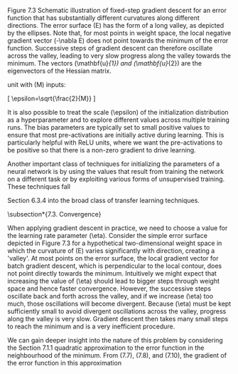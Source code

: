 Figure 7.3 Schematic illustration of fixed-step gradient descent for an error function that has substantially different curvatures along different directions. The error surface \(E\) has the form of a long valley, as depicted by the ellipses. Note that, for most points in weight space, the local negative gradient vector \(-\nabla E\) does not point towards the minimum of the error function. Successive steps of gradient descent can therefore oscillate across the valley, leading to very slow progress along the valley towards the minimum. The vectors \(\mathbf{u}_{1}\) and \(\mathbf{u}_{2}\) are the eigenvectors of the Hessian matrix.

unit with \(M\) inputs:

\[
\epsilon=\sqrt{\frac{2}{M}}
\]

It is also possible to treat the scale \(\epsilon\) of the initialization distribution as a hyperparameter and to explore different values across multiple training runs. The bias parameters are typically set to small positive values to ensure that most pre-activations are initially active during learning. This is particularly helpful with ReLU units, where we want the pre-activations to be positive so that there is a non-zero gradient to drive learning.

Another important class of techniques for initializing the parameters of a neural network is by using the values that result from training the network on a different task or by exploiting various forms of unsupervised training. These techniques fall

Section 6.3.4 into the broad class of transfer learning techniques.

\subsection*{7.3. Convergence}

When applying gradient descent in practice, we need to choose a value for the learning rate parameter \(\eta\). Consider the simple error surface depicted in Figure 7.3 for a hypothetical two-dimensional weight space in which the curvature of \(E\) varies significantly with direction, creating a 'valley'. At most points on the error surface, the local gradient vector for batch gradient descent, which is perpendicular to the local contour, does not point directly towards the minimum. Intuitively we might expect that increasing the value of \(\eta\) should lead to bigger steps through weight space and hence faster convergence. However, the successive steps oscillate back and forth across the valley, and if we increase \(\eta\) too much, those oscillations will become divergent. Because \(\eta\) must be kept sufficiently small to avoid divergent oscillations across the valley, progress along the valley is very slow. Gradient descent then takes many small steps to reach the minimum and is a very inefficient procedure.

We can gain deeper insight into the nature of this problem by considering the Section 7.1.1 quadratic approximation to the error function in the neighbourhood of the minimum. From (7.7), (7.8), and (7.10), the gradient of the error function in this approximation